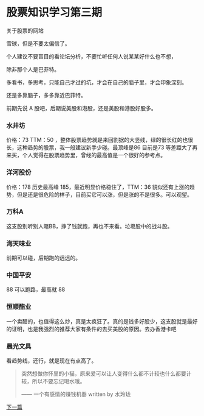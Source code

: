 # 股票知识学习第三期

关于股票的网站

雪球，但是不要太偏信了。

个人建议不要盲目的看论坛分析，不要忙听任何人说某某好什么也不想，

除非那个人是巴菲特。

多看书，多思考，只能自己才过的坑，才会在自己的脑子里，才会印象深刻。

还是多靠脑子，多多靠近巴菲特。

前期先说 A 股吧，后期说美股和港股，还是美股和港股好股多。

### 水井坊

价格：73   TTM：50 ，整体股票趋势就是来回割据的大竖线，绿的很长红的也很长，这种趋势的股票，我一般建议新手少碰。最顶峰是86 目前是73 等差距大了再来买，个人觉得在股票趋势里，曾经的最高值是一个很好的参考点。

### 洋河股份

价格：178  历史最高峰 185，最近明显价格稳住了，TTM：36 貌似还有上涨的趋势，但是还是很危险的样子，目前买它可以涨，但是涨的不是很多。可以观望。

### 万科A

这支股别听别人瞎BB，挣了钱就跑，再也不来看。垃圾股中的战斗股。

### 海天味业

前期可以碰，后期跑的远远的。

### 中国平安

88 可以跑路，最高就 88 

### 恒顺醋业

一个卖醋的，也值得这么炒，真是太疯狂了。真的是钱多好股少，这支股就是最好的证明，也是我强烈的推荐大家有条件的去买美股的原因。去办香港卡吧

### 晨光文具

看趋势线，还行，就是现在有点高了。

>  突然想做你怀里的小猫，原来爱可以让人变得什么都不计较也什么都要计较，所以不要忘记喝水哦。
> 
>   ——  一个有感情的赚钱机器 written by 水玲珑

[下一篇](./2020_11_20.md)